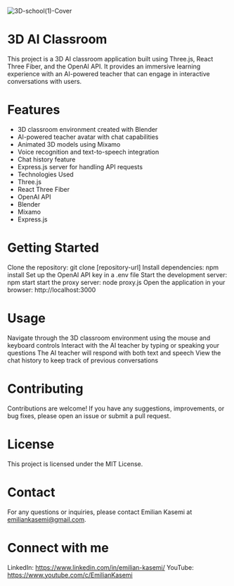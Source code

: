 ![3D-school(1)-Cover](https://github.com/theringsofsaturn/3d-ai-school-threejs/assets/60050952/0349d7bf-7e18-4101-b018-4c15a1be4a3d)

# 3D AI Classroom
This project is a 3D AI classroom application built using Three.js, React Three Fiber, and the OpenAI API. It provides an immersive learning experience with an AI-powered teacher that can engage in interactive conversations with users.

# Features
- 3D classroom environment created with Blender
- AI-powered teacher avatar with chat capabilities
- Animated 3D models using Mixamo
- Voice recognition and text-to-speech integration
- Chat history feature
- Express.js server for handling API requests
- Technologies Used
- Three.js
- React Three Fiber
- OpenAI API
- Blender
- Mixamo
- Express.js

# Getting Started
Clone the repository: git clone [repository-url]
Install dependencies: npm install
Set up the OpenAI API key in a .env file
Start the development server: npm start
start the proxy server: node proxy.js
Open the application in your browser: http://localhost:3000

# Usage
Navigate through the 3D classroom environment using the mouse and keyboard controls
Interact with the AI teacher by typing or speaking your questions
The AI teacher will respond with both text and speech
View the chat history to keep track of previous conversations

# Contributing
Contributions are welcome! If you have any suggestions, improvements, or bug fixes, please open an issue or submit a pull request.

# License
This project is licensed under the MIT License.

# Contact
For any questions or inquiries, please contact Emilian Kasemi at emiliankasemi@gmail.com.

# Connect with me
LinkedIn: https://www.linkedin.com/in/emilian-kasemi/
YouTube: https://www.youtube.com/c/EmilianKasemi

